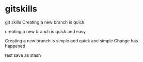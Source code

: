 # gitskills
git skills
Creating a new branch is quick

creating a new branch is quick and easy

Creating a new branch is simple and quick and simple
Change has happened

test save as stash